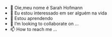 - 👋 Oie,meu nome é Sarah Hofmann
- 👀 Eu estou interessado em ser alguém na vida
- 🌱 Estou aprendendo 
- 💞️ I’m looking to collaborate on ...
- 📫 How to reach me ...

<!---
SarinhaHofmann/SarinhaHofmann is a ✨ special ✨ repository because its `README.md` (this file) appears on your GitHub profile.
You can click the Preview link to take a look at your changes.
--->
